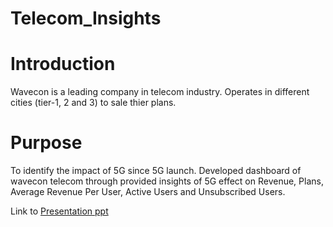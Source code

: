 # Telecom_Insights

# Introduction
  Wavecon is a leading company in telecom industry. Operates in different cities (tier-1, 2 and 3) to sale thier plans.

# Purpose
  To identify the impact of 5G since 5G launch. Developed dashboard of wavecon telecom through provided insights of 5G effect on Revenue, Plans, Average Revenue Per User, Active Users and Unsubscribed Users.

Link to [Presentation ppt](https://github.com/Jayeshm93/Telecom_Insights/blob/04c5631e56d440643af2597332b3a3105bd3cb1a/Wavecon%20insights%20Presentation.pptx)
